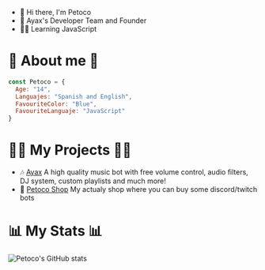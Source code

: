- 👋 Hi there, I'm Petoco
- 🍒 Ayax's Developer Team and Founder
- 👨‍💻 Learning JavaScript

# 💫 About me 💫
```js
const Petoco = {
  Age: "14",
  Languajes: "Spanish and English",
  FavouriteColor: "Blue",
  FavouriteLanguaje: "JavaScript"
}
```

# 👨‍💻 My Projects 👨‍💻
- 🎶 [Ayax](https://ayax-xyz.glitch.me) A high quality music bot with free volume control, audio filters, DJ system, custom playlists and much more!
- 💸 [Petoco Shop](https://discord.gg/wxTMnE2Y52) My actualy shop where you can buy some discord/twitch bots

# 📊 My Stats 📊
![Petoco's GitHub stats](https://github-readme-stats.vercel.app/api?username=Petoco&show_icons=true&theme=gradient)
